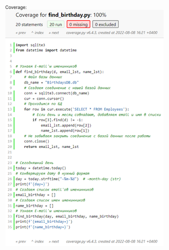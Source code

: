 Coverage:
![](https://github.com/JackSlater777/Congratulator/blob/main/img/coverage_find_birthday.png)
